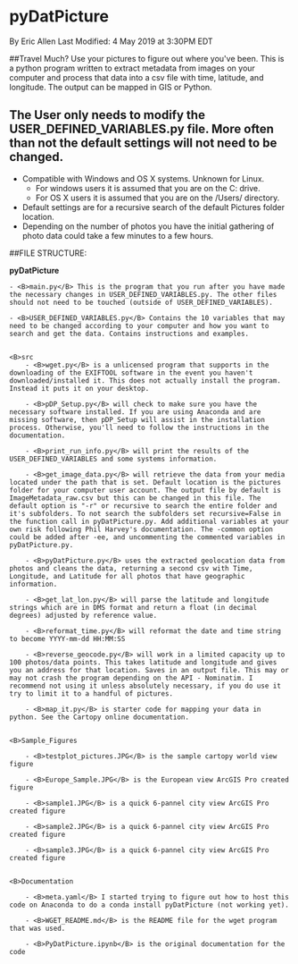 # pyDatPicture
By Eric Allen
Last Modified: 4 May 2019 at 3:30PM EDT

##Travel Much? Use your pictures to figure out where you've been.
This is a python program written to extract metadata from images on your computer and process that data into a csv file with time, latitude, and longitude. The output can be mapped in GIS or Python.

## The User only needs to modify the USER_DEFINED_VARIABLES.py file. More often than not the default settings will not need to be changed.
- Compatible with Windows and OS X systems. Unknown for Linux. 
    - For windows users it is assumed that you are on the C: drive.
    - For OS X users it is assumed that you are on the /Users/ directory.
- Default settings are for a recursive search of the default Pictures folder location.
- Depending on the number of photos you have the initial gathering of photo data could take a few minutes to a few hours.


##FILE STRUCTURE:

<B>pyDatPicture</B>

    - <B>main.py</B> This is the program that you run after you have made the necessary changes in USER_DEFINED_VARIABLES.py. The other files should not need to be touched (outside of USER_DEFINED_VARIABLES).
    
    - <B>USER_DEFINED_VARIABLES.py</B> Contains the 10 variables that may need to be changed according to your computer and how you want to search and get the data. Contains instructions and examples.


    <B>src
        - <B>wget.py</B> is a unlicensed program that supports in the downloading of the EXIFTOOL software in the event you haven't downloaded/installed it. This does not actually install the program. Instead it puts it on your desktop.
    
        - <B>pDP_Setup.py</B> will check to make sure you have the necessary software installed. If you are using Anaconda and are missing software, then pDP_Setup will assist in the installation process. Otherwise, you'll need to follow the instructions in the documentation.
    
        - <B>print_run_info.py</B> will print the results of the USER_DEFINED_VARIABLES and some systems information.
    
        - <B>get_image_data.py</B> will retrieve the data from your media located under the path that is set. Default location is the pictures folder for your computer user account. The output file by default is ImageMetadata_raw.csv but this can be changed in this file. The default option is "-r" or recursive to search the entire folder and it's subfolders. To not search the subfolders set recursive=False in the function call in pyDatPicture.py. Add additional variables at your own risk following Phil Harvey's documentation. The -common option could be added after -ee, and uncommenting the commented variables in pyDatPicture.py. 
    
        - <B>pyDatPicture.py</B> uses the extracted geolocation data from photos and cleans the data, returning a second csv with Time, Longitude, and Latitude for all photos that have geographic information.
    
        - <B>get_lat_lon.py</B> will parse the latitude and longitude strings which are in DMS format and return a float (in decimal degrees) adjusted by reference value.
    
        - <B>reformat_time.py</B> will reformat the date and time string to become YYYY-mm-dd HH:MM:SS
    
        - <B>reverse_geocode.py</B> will work in a limited capacity up to 100 photos/data points. This takes latitude and longitude and gives you an address for that location. Saves in an output file. This may or may not crash the program depending on the API - Nominatim. I recommend not using it unless absolutely necessary, if you do use it try to limit it to a handful of pictures.
    
        - <B>map_it.py</B> is starter code for mapping your data in python. See the Cartopy online documentation.
        

    <B>Sample_Figures
    
        - <B>testplot_pictures.JPG</B> is the sample cartopy world view figure
        
        - <B>Europe_Sample.JPG</B> is the European view ArcGIS Pro created figure
        
        - <B>sample1.JPG</B> is a quick 6-pannel city view ArcGIS Pro created figure
        
        - <B>sample2.JPG</B> is a quick 6-pannel city view ArcGIS Pro created figure
        
        - <B>sample3.JPG</B> is a quick 6-pannel city view ArcGIS Pro created figure
        
        
    <B>Documentation
    
        - <B>meta.yaml</B> I started trying to figure out how to host this code on Anaconda to do a conda install pyDatPicture (not working yet).
        
        - <B>WGET_README.md</B> is the README file for the wget program that was used.
        
        - <B>PyDatPicture.ipynb</B> is the original documentation for the code